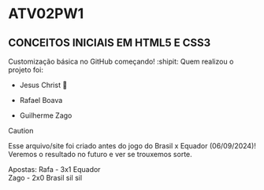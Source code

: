 # ATV02PW1
## CONCEITOS INICIAIS EM HTML5 E CSS3
Customização básica no GitHub começando! :shipit:
Quem realizou o projeto foi:
- Jesus Christ :pray:
* Rafael Boava
+ Guilherme Zago

> [!CAUTION]
> Esse arquivo/site foi criado antes do jogo do Brasil x Equador (06/09/2024)! Veremos o resultado no futuro e ver se trouxemos sorte.

Apostas: 
  Rafa - 3x1 Equador <br>
  Zago - 2x0 Brasil sil sil 
